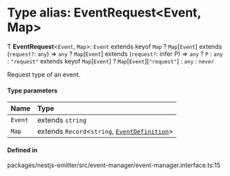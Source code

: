 # Type alias: EventRequest<Event, Map\>

Ƭ **EventRequest**<`Event`, `Map`\>: `Event` extends keyof `Map` ? `Map`[`Event`] extends (`request?`: `any`) => `any` ? `Map`[`Event`] extends (`request?`: infer P) => `any` ? `P` : `any` : `"request"` extends keyof `Map`[`Event`] ? `Map`[`Event`][``"request"``] : `any` : `never`

Request type of an event.

#### Type parameters

| Name    | Type                                                                 |
| :------ | :------------------------------------------------------------------- |
| `Event` | extends `string`                                                     |
| `Map`   | extends `Record`<`string`, [`EventDefinition`](EventDefinition.md)\> |

#### Defined in

packages/nestjs-emitter/src/event-manager/event-manager.interface.ts:15
